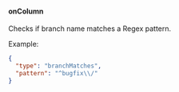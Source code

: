 #### onColumn

Checks if branch name matches a Regex pattern.

Example:

```json
{
  "type": "branchMatches",
  "pattern": "^bugfix\\/"
}
```
